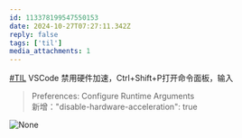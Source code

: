```yaml
---
id: 113378199547550153
date: 2024-10-27T07:27:11.342Z
reply: false
tags: ['til']
media_attachments: 1
---
```


[#TIL](https://e5n.cc/tags/TIL) VSCode 禁用硬件加速，Ctrl+Shift+P打开命令面板，输入  
> Preferences: Configure Runtime Arguments  
新增："disable-hardware-acceleration": true

![None](https://files.e5n.cc/media_attachments/files/113/378/199/013/214/676/original/cde89340eea9769c.png)
